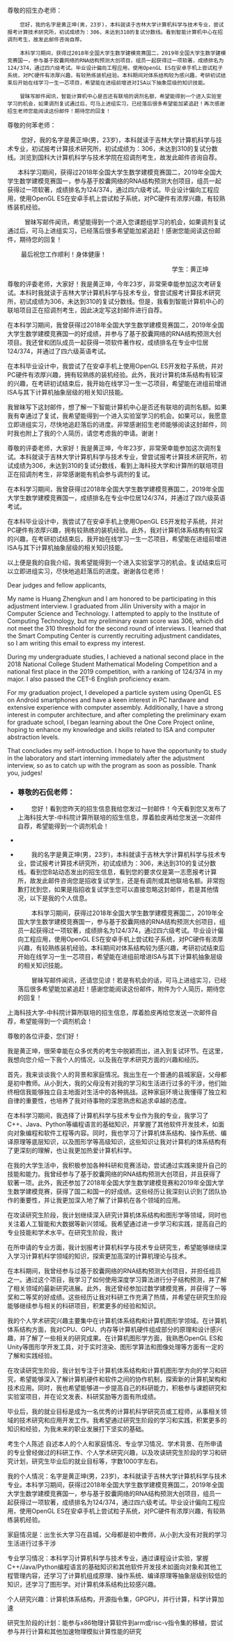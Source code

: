尊敬的招生办老师：

  
		您好，我的名字是黄正坤(男，23岁)，本科就读于吉林大学计算机科学与技术专业，尝试报考计算技术研究所，初试成绩为：306，未达到310的复试分数线。看到智能计算机中心在招调剂考生，故发此邮件咨询自荐。

		本科学习期间，获得过2018年全国大学生数学建模竞赛国二，2019年全国大学生数学建模竞赛国一，参与基于胶囊网络的RNA结构预测大创项目，组员一起获得过一项软著，成绩排名为124/374，通过四六级考试。毕业设计偏向工程应用，使用OpenGL ES在安卓手机上尝试粒子系统，对PC硬件有浓厚兴趣，有较熟练装机经验。本科期间对体系结构较为感兴趣，考研初试结束后开始在线学习一生一芯项目，希望能在进组前增进对ISA以下抽象层级的知识技能。

		冒昧写邮件闻讯，智能计算机中心是否还有联培的调剂名额，希望能得到一个进入实验室学习的机会，如果调剂复试通过后，可马上进组实习，已经落后很多希望能加紧追赶！再次感谢招生老师您能阅读这份邮件！期待您的回复！

尊敬的何苯老师：  
  
        您好，我的名字是黄正坤(男，23岁)，本科就读于吉林大学计算机科学与技术专业，初试报考计算技术研究所，初试成绩为：306，未达到310的复试分数线。浏览到国科大计算机科学与技术学院在招调剂考生，故发此邮件咨询自荐。
  
      本科学习期间，获得过2018年全国大学生数学建模竞赛国二，2019年全国大学生数学建模竞赛国一，参与基于胶囊网络的RNA结构预测大创项目，组员一起获得过一项软著，成绩排名为124/374，通过四六级考试。毕业设计偏向工程应用，使用OpenGL ES在安卓手机上尝试粒子系统，对PC硬件有浓厚兴趣，有较熟练装机经验。 
  
          冒昧写邮件闻讯，希望能得到一个进入您课题组学习的机会，如果调剂复试通过后，可马上进组实习，已经落后很多希望能加紧追赶！感谢您能阅读这份邮件，期待您的回复！  
  
        最后祝您工作顺利！身体健康！  
  
                                                                                                学生：黄正坤








尊敬的评委老师，大家好！我是黄正坤，今年23岁，非常荣幸能参加这次考研复试。本科时我就读于吉林大学计算机科学与技术专业，曾尝试报考计算技术研究所，初试成绩为306，未达到310的复试分数线。但是，我看到智能计算机中心的联培项目正在招调剂考生，因此决定写这封邮件进行自荐。

在本科学习期间，我曾获得过2018年全国大学生数学建模竞赛国二，2019年全国大学生数学建模竞赛国一的好成绩，并参与了基于胶囊网络的RNA结构预测大创项目。我还曾和团队成员一起获得一项软件著作权，成绩排名在专业中位居124/374，并通过了四六级英语考试。

在本科毕业设计中，我尝试了在安卓手机上使用OpenGL ES开发粒子系统，并对PC硬件有浓厚兴趣，拥有较熟练的装机经验。此外，我对计算机体系结构有较深的兴趣，在考研初试结束后，我开始在线学习一生一芯项目，希望能在进组前增进ISA与其下计算机抽象层级的相关知识技能。

我冒昧写下这封邮件，想了解一下智能计算机中心是否还有联培的调剂名额。如果我有幸通过了复试，我希望能得到一个进入实验室学习的机会。如果可以，我愿意立即进组实习，尽快地追赶落后的进度。非常感谢招生老师能够阅读这封邮件，同时我也附上了我的个人简历，请您考虑我的申请。谢谢！


尊敬的评委老师，大家好！我是黄正坤，今年23岁，非常荣幸能参加这次调剂复试。本科就读于吉林大学计算机科学与技术专业，曾尝试报考计算技术研究所，初试成绩为306，未达到310的复试分数线，看到上海科技大学和计算所的联培项目正在招调剂考生，非常感谢能有机会参与调剂的复试。

在本科学习期间，我曾获得过2018年全国大学生数学建模竞赛国二，2019年全国大学生数学建模竞赛国一，成绩排名在专业中位居124/374，并通过了四六级英语考试。

在本科毕业设计中，我尝试了在安卓手机上使用OpenGL ES开发粒子系统，并对PC硬件有浓厚兴趣，拥有较熟练的装机经验。此外，我对计算机体系结构有较深的兴趣，在考研初试结束后，我开始在线学习一生一芯项目，希望能在进组前增进ISA与其下计算机抽象层级的相关知识技能。

以上便是我的自我介绍，我希望能得到一个进入实验室学习的机会。复试结束后可以立即进组实习，尽快地追赶落后的进度。谢谢各位老师！


Dear judges and fellow applicants,

My name is Huang Zhengkun and I am honored to be participating in this adjustment interview. I graduated from Jilin University with a major in Computer Science and Technology. I attempted to apply to the Institute of Computing Technology, but my preliminary exam score was 306, which did not meet the 310 threshold for the second round of interviews. I learned that the Smart Computing Center is currently recruiting adjustment candidates, so I am writing this email to express my interest.

During my undergraduate studies, I achieved a national second place in the 2018 National College Student Mathematical Modeling Competition and a national first place in the 2019 competition, with a ranking of 124/374 in my major. I also passed the CET-6 English proficiency exam.

For my graduation project, I developed a particle system using OpenGL ES on Android smartphones and have a keen interest in PC hardware and extensive experience with computer assembly. Additionally, I have a strong interest in computer architecture, and after completing the preliminary exam for graduate school, I began learning about the One Core Project online, hoping to enhance my knowledge and skills related to ISA and computer abstraction levels.

That concludes my self-introduction. I hope to have the opportunity to study in the laboratory and start interning immediately after the adjustment interview, so as to catch up with the program as soon as possible. Thank you, judges!


 -   ### 尊敬的石侃老师：  
    
-           您好！看到您昨天的招生信息我给您发过一封邮件！今天看到您又发布了上海科技大学-中科院计算所联培的招生信息，厚着脸皮再给您发送一次邮件自荐，希望能得到一个调剂机会！
    
-     
    
-           我的名字是黄正坤(男，23岁)，本科就读于吉林大学计算机科学与技术专业，尝试报考计算技术研究所，初试成绩为：306，未达到310的复试分数线。看到您B站动态发出的招生信息，看到您的要求仅是第一志愿报考计算所，故发此邮件咨询您是招收复试学生，还是有调剂或其他联培名额。非常抱歉打扰到您，如果是指招收复试学生您可以直接忽略这封邮件，若是其他情况，以下是我的个人信息。  
      
            本科学习期间，获得过2018年全国大学生数学建模竞赛国二，2019年全国大学生数学建模竞赛国一，参与基于胶囊网络的RNA结构预测大创项目，组员一起获得过一项软著，成绩排名为124/374，通过四六级考试。毕业设计偏向工程应用，使用OpenGL ES在安卓手机上尝试粒子系统，对PC硬件有浓厚兴趣，有较熟练装机经验。本科期间对体系结构较为感兴趣，考研初试结束后开始在线学习一生一芯项目，希望能在进组前增进ISA与其下计算机抽象层级的相关知识技能。  
      
            冒昧写邮件闻讯，还请您见谅！若是有机会的话，可马上进组实习，已经落后很多希望能加紧追赶！感谢您能阅读这份邮件，附件为个人简历，期待您的回复！


上海科技大学-中科院计算所联培的招生信息，厚着脸皮再给您发送一次邮件自荐，希望能得到一个调剂机会！



尊敬的各位评委，您们好！

我是黄正坤，很荣幸能在众多优秀的考生中脱颖而出，进入到复试环节。在这里，我想向您介绍一下我个人的情况，以及我在学术研究方面的兴趣和经历。

首先，我来谈谈我个人的背景和家庭情况。我出生在一个普通的县城家庭，父母都是初中教师。从小到大，我的父母没有对我的学习和生活进行过多的干涉，他们始终相信我能够独立自主地面对生活中的各种挑战。这种家庭环境让我懂得了独立和自律的重要性，也培养了我对待事物的深思熟虑和追求卓越的态度。

在本科学习期间，我选择了计算机科学与技术专业作为我的专业，我学习了C++、Java、Python等编程语言的基础知识，并掌握了其他软件开发技术，如面向对象编程和软件工程等内容。同时，我也学习了计算机体系结构、操作系统、编译原理等底层知识，以及图形学等高级知识，这些知识让我对计算机的体系结构有了更深刻的理解，也让我更加热爱计算机科学。

在我的大学生活中，我积极参加各种科研和竞赛活动，尝试通过实践来提升自己的技能和能力。我曾经参与了基于胶囊网络的RNA结构预测大创项目，并且获得了软著一项。此外，我还参加了2018年全国大学生数学建模竞赛和2019年全国大学生数学建模竞赛，获得了国二和国一的好成绩。这些经历让我深刻认识到了团队协作的重要性，并让我更加深入地了解了计算机在各个领域的应用。

在攻读研究生阶段，我计划继续深入研究计算机体系结构和图形学等领域，同时也关注着人工智能和大数据等新兴领域。我希望通过进一步学习和实践，提高自己的专业技能和学术水平。在研究生阶段，我计

在所申请的专业方面，我计划报考计算机科学与技术专业研究生，希望能够继续深入学习计算机科学领域的知识，探索更加高深的计算机理论与技术。

在本科期间，我曾经参与过基于胶囊网络的RNA结构预测大创项目，并担任组员之一。通过这个项目，我学习了如何使用深度学习算法进行分子结构预测，并了解了相关领域的最新研究进展。此外，我还曾经参加过数学建模竞赛，并获得了一等奖和二等奖的好成绩。这些经历让我对科研工作充满了热情，并希望在研究生阶段能够继续参与相关的科研项目，积累更多的经验和知识。

我的个人学术研究兴趣主要集中在计算机体系结构和计算机图形学领域。在计算机体系结构方面，我对CPU、GPU、内存等计算机硬件组成部分的原理和设计感兴趣，并了解了一些相关的研究成果。在计算机图形学方面，我熟悉OpenGL ES和Unity等图形学开发工具，对于实时渲染、图形学算法和图像处理等方面有一定的了解和实践经验。

在攻读研究生阶段，我计划专注于计算机体系结构和计算机图形学方向的学习和研究，希望能够深入了解计算机硬件和软件之间的协作机制，探索新的计算机架构和技术应用。同时，我也希望能够进一步提高自己的科研能力，积极参与课题研究和实验室项目，并在论文发表、科研奖励等方面有所成绩。

毕业后，我的就业目标是成为一名优秀的计算机科学研究员或工程师，从事相关领域的技术研究和应用开发工作。我希望通过研究生阶段的学习和实践，积累更多的知识和经验，为我未来的职业发展打下坚实的基础。



考生个人陈述
自述本人的个人和家庭情况、专业学习情况、学术背景、在所申请的专业曾经做过的科研工作、个人学术研究兴趣，以及攻读研究生阶段的学习和研究计划，研究生毕业后的就业目标等，字数1000字左右。

我的个人情况：名字是黄正坤(男，23岁)，本科就读于吉林大学计算机科学与技术专业。本科学习期间，获得过2018年全国大学生数学建模竞赛国二，2019年全国大学生数学建模竞赛国一，参与基于胶囊网络的RNA结构预测大创项目，组员一起获得过一项软著，成绩排名为124/374，通过四六级考试。毕业设计偏向工程应用，使用OpenGL ES在安卓手机上尝试粒子系统，对PC硬件有浓厚兴趣，有较熟练装机经验。

家庭情况是：出生长大学习在县城，父母都是初中教师，从小到大没有对我的学习生活进行过多干涉

专业学习情况：本科学习计算机科学与技术专业，通过课程设计实验，掌握C++/Java/Python编程语言的基础知识和其他软件开发技术如面向对象和其他工程管理内容，还学习了计算机组成原理、操作系统、编译原理等抽象层级别较低的知识，还学习了图形学。对计算机体系结构比较感兴趣。

个人研究兴趣：计算机体系结构，开源指令集，GPGPU，并行计算，科学计算加速

研究生阶段的计划：能参与x86物理计算软件到arm或risc-v指令集的移植，尝试参与并行计算和其他加速物理模拟计算性能的研究